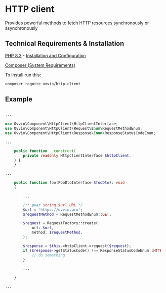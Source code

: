 # HTTP client

Provides powerful methods to fetch HTTP resources synchronously or asynchronously

## Technical Requirements & Installation

[PHP 8.3](https://www.php.net/releases/8.3/en.php) - [Installation and Configuration](https://www.php.net/manual/en/install.php)

[Composer (System Requirements)](https://getcomposer.org/doc/00-intro.md#system-requirements)

To install run this:

```bash
composer require ovvio/http-client
```

## Example

```php

...

use Ovvio\Component\HttpClient\HttpClientInterface;
use Ovvio\Component\HttpClient\Request\Enum\RequestMethodEnum;
use Ovvio\Component\HttpClient\Response\Enum\ResponseStatusCodeEnum;

...

    public function __construct(
        private readonly HttpClientInterface $httpClient,
    ) {
    }

...

    public function foo(FooDtoInterface $fooDto): void
    {

        ...

        /** @var string $url URL */
        $url = 'https://ovvio.pro';
        $requestMethod = RequestMethodEnum::GET;

        $request = RequestFactory::create(
            url: $url,
            method: $requestMethod,
        );

        $response = $this->httpClient->request($request);
        if ($response->getStatusCode() !== ResponseStatusCodeEnum::HTTP_OK) {
            // do something
        }

        ...

    }

...

```
